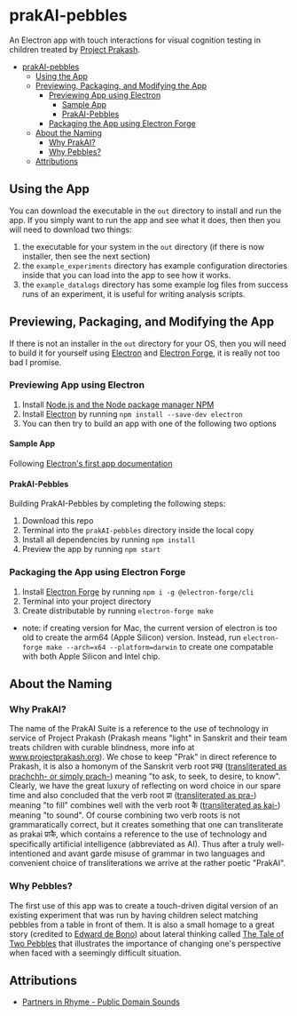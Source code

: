 # prakAI-pebbles
An Electron app with touch interactions for visual cognition testing in children treated by [Project Prakash](www.ProjectPrakash.org). 

- [prakAI-pebbles](#prakai-pebbles)
	- [Using the App](#using-the-app)
	- [Previewing, Packaging, and Modifying the App](#previewing-packaging-and-modifying-the-app)
		- [Previewing App using Electron](#previewing-app-using-electron)
			- [Sample App](#sample-app)
			- [PrakAI-Pebbles](#prakai-pebbles)
		- [Packaging the App using Electron Forge](#packaging-the-app-using-electron-forge)
	- [About the Naming](#about-the-naming)
		- [Why PrakAI?](#why-prakai)
		- [Why Pebbles?](#why-pebbles)
	- [Attributions](#attributions)

## Using the App
You can download the executable in the `out` directory to install and run the app. If you simply want to run the app and see what it does, then then you will need to download two things: 

1. the executable for your system in the `out` directory (if there is now installer, then see the next section)
2. the `example_experiments` directory has example configuration directories inside that you can load into the app to see how it works.
3. the `example_datalogs` directory has some example log files from success runs of an experiment, it is useful for writing analysis scripts.

## Previewing, Packaging, and Modifying the App
If there is not an installer in the `out` directory for your OS, then you will need to build it for yourself using [Electron](https://electronjs.org/) and [Electron Forge](https://www.electronforge.io/), it is really not too bad I promise. 

### Previewing App using Electron

1. Install [Node.js and the Node package manager NPM](https://www.npmjs.com/get-npm)
2. Install [Electron]() by running `npm install --save-dev electron`
3. You can then try to build an app with one of the following two options

#### Sample App
Following [Electron's first app documentation](https://electronjs.org/docs/tutorial/first-app)

#### PrakAI-Pebbles
Building PrakAI-Pebbles by completing the following steps:

1. Download this repo
2. Terminal into the `prakAI-pebbles` directory inside the local copy
3. Install all dependencies by running `npm install` 
4. Preview the app by running `npm start` 

### Packaging the App using Electron Forge

1. Install [Electron Forge](https://www.electronforge.io/) by running `npm i -g @electron-forge/cli`
2. Terminal into your project directory
3. Create distributable by running `electron-forge make`
* note: if creating version for Mac, the current version of electron is too old to create the arm64 (Apple Silicon) version. Instead, run `electron-forge make --arch=x64 --platform=darwin` to create one compatable with both Apple Silicon and Intel chip. 
## About the Naming

### Why PrakAI?
The name of the PrakAI Suite is a reference to the use of technology in service of Project Prakash (Prakash means "light" in Sanskrit and their team treats children with curable blindness, more info at www.projectprakash.org). We chose to keep "Prak" in direct reference to Prakash, it is also a homonym of the Sanskrit verb root प्रच्छ् ([transliterated as prachchh- or simply prach-](https://wiki.yoga-vidya.de/Sanskrit_Verbal_Roots_List_with_English_Translation)) meaning "to ask, to seek, to desire, to know". Clearly, we have the great luxury of reflecting on word choice in our spare time and also concluded that the verb root प्रा ([transliterated as pra-](https://wiki.yoga-vidya.de/Sanskrit_Verbal_Roots_List_with_English_Translation)) meaning "to fill" combines well with the verb root कै ([transliterated as kai-](https://wiki.yoga-vidya.de/Sanskrit_Verbal_Roots_List_with_English_Translation)) meaning "to sound". Of course combining two verb roots is not grammaratically correct, but it creates something that one can transliterate as prakai प्राकै, which contains a reference to the use of technology and specifically artificial intelligence (abbreviated as AI). Thus after a truly well-intentioned and avant garde misuse of grammar in two languages and convenient choice of transliterations we arrive at the rather poetic "PrakAI".

### Why Pebbles?
The first use of this app was to create a touch-driven digital version of an existing experiment that was run by having children select matching pebbles from a table in front of them. It is also a small homage to a great story (credited to [Edward de Bono](https://en.wikipedia.org/wiki/Edward_de_Bono)) about lateral thinking called [The Tale of Two Pebbles](https://academictips.org/blogs/the-tale-of-two-pebbles/) that illustrates the importance of changing one's perspective when faced with a seemingly difficult situation.

## Attributions
- [Partners in Rhyme - Public Domain Sounds](https://www.partnersinrhyme.com/soundfx/PUBLIC-DOMAIN-SOUNDS/beep_sounds/beep_beep-kind_wav.shtml)




